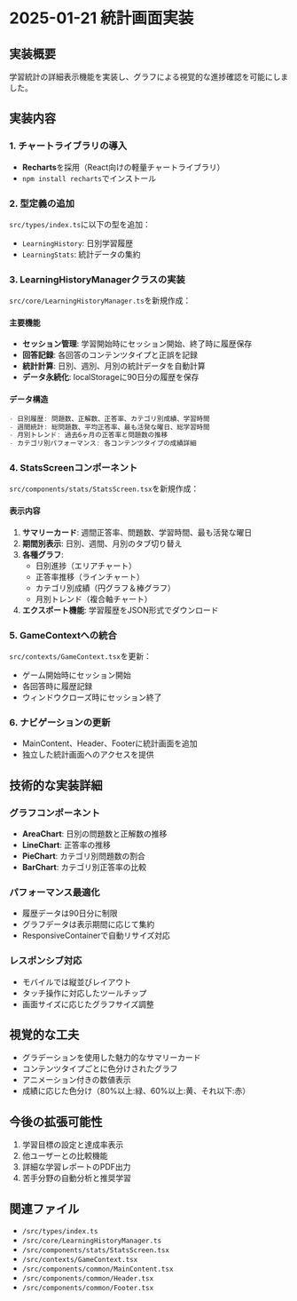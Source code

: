 # 2025-01-21 統計画面実装

## 実装概要
学習統計の詳細表示機能を実装し、グラフによる視覚的な進捗確認を可能にしました。

## 実装内容

### 1. チャートライブラリの導入
- **Recharts**を採用（React向けの軽量チャートライブラリ）
- `npm install recharts`でインストール

### 2. 型定義の追加
`src/types/index.ts`に以下の型を追加：
- `LearningHistory`: 日別学習履歴
- `LearningStats`: 統計データの集約

### 3. LearningHistoryManagerクラスの実装
`src/core/LearningHistoryManager.ts`を新規作成：

#### 主要機能
- **セッション管理**: 学習開始時にセッション開始、終了時に履歴保存
- **回答記録**: 各回答のコンテンツタイプと正誤を記録
- **統計計算**: 日別、週別、月別の統計データを自動計算
- **データ永続化**: localStorageに90日分の履歴を保存

#### データ構造
```typescript
- 日別履歴: 問題数、正解数、正答率、カテゴリ別成績、学習時間
- 週間統計: 総問題数、平均正答率、最も活発な曜日、総学習時間
- 月別トレンド: 過去6ヶ月の正答率と問題数の推移
- カテゴリ別パフォーマンス: 各コンテンツタイプの成績詳細
```

### 4. StatsScreenコンポーネント
`src/components/stats/StatsScreen.tsx`を新規作成：

#### 表示内容
1. **サマリーカード**: 週間正答率、問題数、学習時間、最も活発な曜日
2. **期間別表示**: 日別、週間、月別のタブ切り替え
3. **各種グラフ**:
   - 日別進捗（エリアチャート）
   - 正答率推移（ラインチャート）
   - カテゴリ別成績（円グラフ＆棒グラフ）
   - 月別トレンド（複合軸チャート）
4. **エクスポート機能**: 学習履歴をJSON形式でダウンロード

### 5. GameContextへの統合
`src/contexts/GameContext.tsx`を更新：
- ゲーム開始時にセッション開始
- 各回答時に履歴記録
- ウィンドウクローズ時にセッション終了

### 6. ナビゲーションの更新
- MainContent、Header、Footerに統計画面を追加
- 独立した統計画面へのアクセスを提供

## 技術的な実装詳細

### グラフコンポーネント
- **AreaChart**: 日別の問題数と正解数の推移
- **LineChart**: 正答率の推移
- **PieChart**: カテゴリ別問題数の割合
- **BarChart**: カテゴリ別正答率の比較

### パフォーマンス最適化
- 履歴データは90日分に制限
- グラフデータは表示期間に応じて集約
- ResponsiveContainerで自動リサイズ対応

### レスポンシブ対応
- モバイルでは縦並びレイアウト
- タッチ操作に対応したツールチップ
- 画面サイズに応じたグラフサイズ調整

## 視覚的な工夫
- グラデーションを使用した魅力的なサマリーカード
- コンテンツタイプごとに色分けされたグラフ
- アニメーション付きの数値表示
- 成績に応じた色分け（80%以上:緑、60%以上:黄、それ以下:赤）

## 今後の拡張可能性
1. 学習目標の設定と達成率表示
2. 他ユーザーとの比較機能
3. 詳細な学習レポートのPDF出力
4. 苦手分野の自動分析と推奨学習

## 関連ファイル
- `/src/types/index.ts`
- `/src/core/LearningHistoryManager.ts`
- `/src/components/stats/StatsScreen.tsx`
- `/src/contexts/GameContext.tsx`
- `/src/components/common/MainContent.tsx`
- `/src/components/common/Header.tsx`
- `/src/components/common/Footer.tsx`